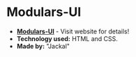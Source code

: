 # Modulars-UI

-   **[Modulars-UI](https://dev-jackal.github.io/Modulars-UI/)** - Visit website for details!
-   **Technology used:** HTML and CSS.
-   **Made by:** "Jackal"
